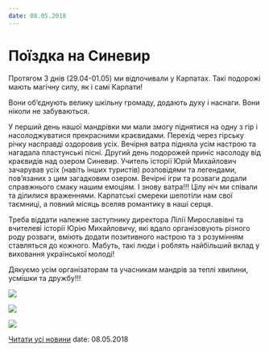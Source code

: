 ```yaml
---
date: 08.05.2018
---
```

# Поїздка на Синевир

Протягом 3 днів (29.04-01.05) ми відпочивали у Карпатах. Такі подорожі мають магічну силу, як і самі Карпати!

Вони об’єднують велику шкільну громаду, додають духу і наснаги. Вони ніколи не забуваються.

У перший день нашої мандрівки ми мали змогу піднятися на одну з гір і насолоджуватися прекрасними краєвидами. Перехід через гірську річку насправді оздоровив усіх. Вечірня ватра підняла усім настрою та нагадала пластунські пісні. Другий день подорожей приніс насолоду від краєвидів над озером Синевир. Учитель історії Юрій Михайлович зачарував усіх (навіть інших туристів) розповідями та легендами, пов’язаних з цим загадковим озером. Вечірні ігри та розваги додали справжнього смаку нашим емоціям. І знову ватра!!! Цілу ніч ми співали та ділилися враженнями. Карпатські смереки шепотіли нам свої таємниці, а повний місяць вселяв романтику в наші серця.

Треба віддати належне заступнику директора Лілії Мирославівні та вчителеві історії Юрію Михайловичу, які вдало організовують різного роду розваги, вміють додати позитивного настрою та з розумінням ставляться до кожного. Мабуть, такі люди і роблять найбільший вклад у виховання української молоді!

Дякуємо усім організаторам та учасникам мандрів за теплі хвилини, усмішки та дружбу!!!

![](/images/blog/поїздка-на-синевир/31950332_1608411775944267_8015746113619361792_n.jpg)

![](/images/blog/поїздка-на-синевир/32074092_1608412182610893_615290151467220992_n.jpg)

![](/images/blog/поїздка-на-синевир/31960235_1608412522610859_6748972456288976896_n.jpg)

[Читати усі новини](/news)
date: 08.05.2018
